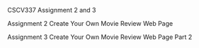 CSCV337 Assignment 2 and 3

Assignment 2 Create Your Own Movie Review Web Page

Assignment 3 Create Your Own Movie Review Web Page Part 2
